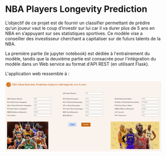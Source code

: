 # NBA Players Longevity Prediction

L’objectif de ce projet est de fournir un classifier permettant de prédire qu’un joueur vaut le coup d’investir sur lui car il va durer plus de 5 ans en NBA en s’appuyant sur ses statistiques sportives. Ce modèle vise a conseiller des investisseur cherchant a capitaliser sur de futurs talents de la NBA.

La première partie (le jupyter notebook) est dédiée à l'entrainement du modèle, tandis que la deuxième partie est consacrée pour l'intégration du modèle dans un Web service au format d'API REST (en utilisant Flask).

L'application web ressemble à :

![alt text](https://github.com/Sanad-Mohamed/NBA-Players-Longevity-Prediction/blob/main/Images/Web%20App.png)
